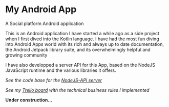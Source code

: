 # My Android App
A Social platform Android application

This is an Android application I have started a while ago as a side project when I first dived into the Kotlin language. I have had the most fun diving into Android Apps world with its rich and always up to date documentation, the Android Jetpack library suite, and its overwhelmingly helpful and growing community

I have also developped a server API for this App, based on the NodeJS JavaScript runtime and the various libraries it offers.

_See the code base for the [NodeJS-API server](https://github.com/vbounyasit/NodeJS-API)_

_See my [Trello board](https://trello.com/b/0NH0WcIo/android-app) with the technical business rules I implemented_


**Under construction...**

